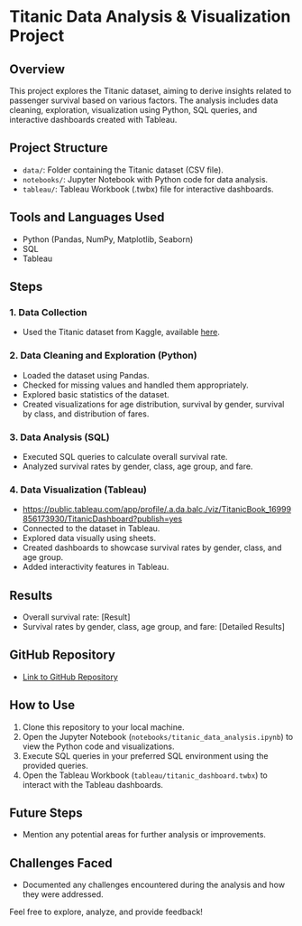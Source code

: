 # Titanic Data Analysis & Visualization Project

## Overview
This project explores the Titanic dataset, aiming to derive insights related to passenger survival based on various factors. The analysis includes data cleaning, exploration, visualization using Python, SQL queries, and interactive dashboards created with Tableau.

## Project Structure
- `data/`: Folder containing the Titanic dataset (CSV file).
- `notebooks/`: Jupyter Notebook with Python code for data analysis.
- `tableau/`: Tableau Workbook (.twbx) file for interactive dashboards.

## Tools and Languages Used
- Python (Pandas, NumPy, Matplotlib, Seaborn)
- SQL
- Tableau

## Steps

### 1. Data Collection
- Used the Titanic dataset from Kaggle, available [here](https://www.kaggle.com/c/titanic/data).

### 2. Data Cleaning and Exploration (Python)
- Loaded the dataset using Pandas.
- Checked for missing values and handled them appropriately.
- Explored basic statistics of the dataset.
- Created visualizations for age distribution, survival by gender, survival by class, and distribution of fares.

### 3. Data Analysis (SQL)
- Executed SQL queries to calculate overall survival rate.
- Analyzed survival rates by gender, class, age group, and fare.

### 4. Data Visualization (Tableau)
- https://public.tableau.com/app/profile/.a.da.balc./viz/TitanicBook_16999856173930/TitanicDashboard?publish=yes
- Connected to the dataset in Tableau.
- Explored data visually using sheets.
- Created dashboards to showcase survival rates by gender, class, and age group.
- Added interactivity features in Tableau.

## Results
- Overall survival rate: [Result]
- Survival rates by gender, class, age group, and fare: [Detailed Results]

## GitHub Repository
- [Link to GitHub Repository](https://github.com/yourusername/titanic-data-analysis)

## How to Use
1. Clone this repository to your local machine.
2. Open the Jupyter Notebook (`notebooks/titanic_data_analysis.ipynb`) to view the Python code and visualizations.
3. Execute SQL queries in your preferred SQL environment using the provided queries.
4. Open the Tableau Workbook (`tableau/titanic_dashboard.twbx`) to interact with the Tableau dashboards.

## Future Steps
- Mention any potential areas for further analysis or improvements.

## Challenges Faced
- Documented any challenges encountered during the analysis and how they were addressed.

Feel free to explore, analyze, and provide feedback!
